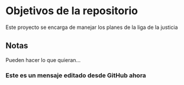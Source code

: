 # Objetivos de la repositorio

Este proyecto se encarga de manejar los planes de la liga de la justicia


## Notas
Pueden hacer lo que quieran...

### Este es un mensaje editado desde GitHub ahora
